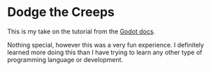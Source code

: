 # Dodge the Creeps
This is my take on the tutorial from the [Godot docs](https://docs.godotengine.org/en/stable/getting_started/first_2d_game/index.html).

Nothing special, however this was a very fun experience. I definitely learned more doing this than I have trying to learn any other type of programming language or development.

